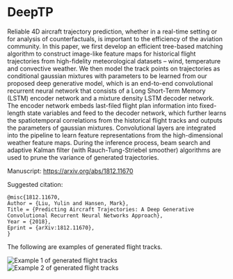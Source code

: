 # DeepTP

Reliable 4D aircraft trajectory prediction, whether in a real-time setting or for analysis of counterfactuals, is important to the efficiency of the aviation community. In this paper, we first develop an efficient tree-based matching algorithm to construct image-like feature maps for historical flight trajectories from high-fidelity meteorological datasets – wind, temperature and convective weather. We then model the track points on trajectories as conditional gaussian mixtures with parameters to be learned from our proposed deep generative model, which is an end-to-end convolutional recurrent neural network that consists of a Long Short-Term Memory (LSTM) encoder network and a mixture density LSTM decoder network. The encoder network embeds last-filed flight plan information into fixed-length state variables and feed to the decoder network, which further learns the spatiotemporal correlations from the historical flight tracks and outputs the parameters of gaussian mixtures. Convolutional layers are integrated into the pipeline to learn feature representations from the high-dimensional weather feature maps. During the inference process, beam search and adaptive Kalman filter (with Rauch-Tung-Striebel smoother) algorithms are used to prune the variance of generated trajectories.

Manuscript: https://arxiv.org/abs/1812.11670

Suggested citation: 

```
@misc{1812.11670,
Author = {Liu, Yulin and Hansen, Mark},
Title = {Predicting Aircraft Trajectories: A Deep Generative Convolutional Recurrent Neural Networks Approach},
Year = {2018},
Eprint = {arXiv:1812.11670},
}
```

The following are examples of generated flight tracks.

![Example 1 of generated flight tracks](https://github.com/yulinliu101/DeepTP/blob/master/output_figs/generated_samp1.png)
![Example 2 of generated flight tracks](https://github.com/yulinliu101/DeepTP/blob/master/output_figs/generated_samp6.png)
